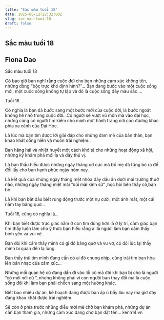 ```yaml
---
title: "Sắc màu tuổi 18"
date: 2025-06-12T22:32:00Z
slug: sac-mau-tuoi-18
draft: false
---
```


## Sắc màu tuổi 18

## Fiona Dao

Sắc màu tuổi 18

 
 Có bao giờ bạn nghĩ rằng cuộc đời cho bạn những cảm xúc không tên, những dòng “bộc trực khó định hình?”... Bạn đang bước vào một cuộc sống mới, một cuộc sống không tự lập và đó là cuộc sống đầy màu sắc….

Tuổi 18…
 
Có nghĩa là bạn đã bước sang một bước mới của cuộc đời, là bước ngoặt không hề nhỏ trong cuộc đời…Có người sẽ vượt vũ môn mà vào đại học, nhưng cũng có người tìm kiếm cho mình một hành trang nơi con đương khác phía xa cánh cửa Đại Học.
 
Là lúc mà bạn tìm được lời giải đáp cho những đam mê của bản thân, bạn khao khát cống hiến và muốn trải nghiệm..
 
Bạn hăng hái và nhiệt huyết một cách khó tả cho những hoạt động xã hội, những kỳ khám phá mới lạ và đầy thú vị. 
 
Là bạn thấu hiểu được những ngày tháng cơ cực mà bố mẹ đã từng bỏ ra để đổi lấy cho bạn hạnh phúc ngày hôm nay.
 
Là kết quả của những ngày tháng mệt nhòa đầy dấu ấn dưới mái trường thuở nào, những ngày tháng miệt mài “dùi mài kinh sử” ,học hỏi bên thầy cô,bạn bè.
 
Là khi bạn bắt đầu biết rung động trước một nụ cười, một ánh mắt, một cái nắm tay bâng quơ...
 
Tuổi 18, cũng có nghĩa là…
 
Khi bạn biết được trực giác nằm ở con tim đúng hơn là ở lý trí, cảm giác bạn tìm thấy luôn làm cho ý thức bạn hiểu rằng ai là người làm bạn cảm thấy bình yên và vui vẻ.
 
Bạn đôi khi cảm thấy mình có gì đó bâng quơ và vu vơ, có đôi lúc lại thấy mình bi quan đến lạ lùng.
 
Bạn thấy trái tim mình đang cần có ai đó chung nhịp, cùng trái tim bạn hòa lên bản nhạc của cảm xúc…
 
Những mối quan hệ cũ đang dần đi vào lối cũ mà đôi khi bạn bị cho là người “có mới nới cũ ”, nhưng không phải vì con người bạn thay đổi mà là cuộc sống đôi khi làm bạn phải chếch sang một hướng khác.
 
Biết bao nhiêu dự án, kế hoạch đang được bạn ấp ủ bấy lâu nay mà giờ đây đang khao khát được trải nghiệm.

Sẽ còn ở phía trước những điều mới mẻ chờ bạn khám phá, những dự án cần bạn tham gia, những cảm xúc đang chờ bạn đặt tên… kenh14.vn